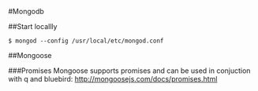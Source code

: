 #Mongodb

##Start locallly

`$ mongod --config /usr/local/etc/mongod.conf`

##Mongoose

###Promises
Mongoose supports promises and can be used in conjuction with q and bluebird: http://mongoosejs.com/docs/promises.html
